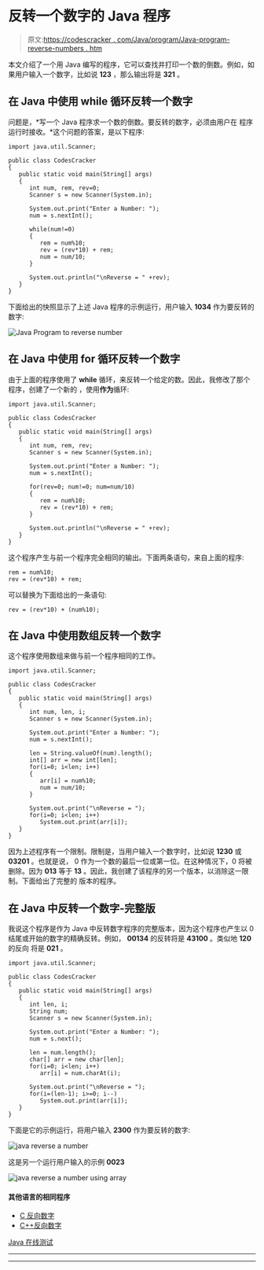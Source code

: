 # 反转一个数字的 Java 程序

> 原文:[https://codescracker . com/Java/program/Java-program-reverse-numbers . htm](https://codescracker.com/java/program/java-program-reverse-numbers.htm)

本文介绍了一个用 Java 编写的程序，它可以查找并打印一个数的倒数。例如，如果用户输入一个数字，比如说 **123** ，那么输出将是 **321** 。

## 在 Java 中使用 while 循环反转一个数字

问题是，*写一个 Java 程序求一个数的倒数。要反转的数字，必须由用户在 程序运行时接收。*这个问题的答案，是以下程序:

```
import java.util.Scanner;

public class CodesCracker
{
   public static void main(String[] args)
   {
      int num, rem, rev=0;
      Scanner s = new Scanner(System.in);

      System.out.print("Enter a Number: ");
      num = s.nextInt();

      while(num!=0)
      {
         rem = num%10;
         rev = (rev*10) + rem;
         num = num/10;
      }

      System.out.println("\nReverse = " +rev);
   }
}
```

下面给出的快照显示了上述 Java 程序的示例运行，用户输入 **1034** 作为要反转的数字:

![Java Program to reverse number](../Images/8bee28e5c69012542c03cf5349089062.png)

## 在 Java 中使用 for 循环反转一个数字

由于上面的程序使用了 **while** 循环，来反转一个给定的数。因此，我修改了那个程序，创建了一个新的 ，使用**作为**循环:

```
import java.util.Scanner;

public class CodesCracker
{
   public static void main(String[] args)
   {
      int num, rem, rev;
      Scanner s = new Scanner(System.in);

      System.out.print("Enter a Number: ");
      num = s.nextInt();

      for(rev=0; num!=0; num=num/10)
      {
         rem = num%10;
         rev = (rev*10) + rem;
      }

      System.out.println("\nReverse = " +rev);
   }
}
```

这个程序产生与前一个程序完全相同的输出。下面两条语句，来自上面的程序:

```
rem = num%10;
rev = (rev*10) + rem;
```

可以替换为下面给出的一条语句:

```
rev = (rev*10) + (num%10);
```

## 在 Java 中使用数组反转一个数字

这个程序使用数组来做与前一个程序相同的工作。

```
import java.util.Scanner;

public class CodesCracker
{
   public static void main(String[] args)
   {
      int num, len, i;
      Scanner s = new Scanner(System.in);

      System.out.print("Enter a Number: ");
      num = s.nextInt();

      len = String.valueOf(num).length();
      int[] arr = new int[len];
      for(i=0; i<len; i++)
      {
         arr[i] = num%10;
         num = num/10;
      }

      System.out.print("\nReverse = ");
      for(i=0; i<len; i++)
         System.out.print(arr[i]);
   }
}
```

因为上述程序有一个限制。限制是，当用户输入一个数字时，比如说 **1230** 或 **03201** 。也就是说， 0 作为一个数的最后一位或第一位。在这种情况下，0 将被删除。因为 **013** 等于 **13** 。因此，我创建了该程序的另一个版本，以消除这一限制。下面给出了完整的 版本的程序。

## 在 Java 中反转一个数字-完整版

我说这个程序是作为 Java 中反转数字程序的完整版本，因为这个程序也产生以 0 结尾或开始的数字的精确反转。例如， **00134** 的反转将是 **43100** 。类似地 **120** 的反向 将是 **021** 。

```
import java.util.Scanner;

public class CodesCracker
{
   public static void main(String[] args)
   {
      int len, i;
      String num;
      Scanner s = new Scanner(System.in);

      System.out.print("Enter a Number: ");
      num = s.next();

      len = num.length();
      char[] arr = new char[len];
      for(i=0; i<len; i++)
         arr[i] = num.charAt(i);

      System.out.print("\nReverse = ");
      for(i=(len-1); i>=0; i--)
         System.out.print(arr[i]);
   }
}
```

下面是它的示例运行，将用户输入 **2300** 作为要反转的数字:

![java reverse a number](../Images/3b2987935582c03eac90ad3e5f7441bb.png)

这是另一个运行用户输入的示例 **0023**

![java reverse a number using array](../Images/2f128ea78e2de13dfd3abf510e8ce060.png)

#### 其他语言的相同程序

*   [C 反向数字](/c/program/c-program-reverse-numbers.htm)
*   [C++反向数字](/cpp/program/cpp-program-reverse-numbers.htm)

[Java 在线测试](/exam/showtest.php?subid=1)

* * *

* * *